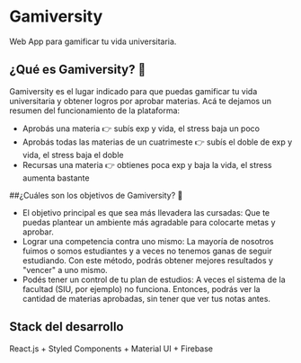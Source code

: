 # Gamiversity
Web App para gamificar tu vida universitaria.

## ¿Qué es Gamiversity? 👀
Gamiversity es el lugar indicado para que puedas gamificar tu vida universitaria y obtener logros por aprobar materias. Acá te dejamos un resumen del funcionamiento de la plataforma:
- Aprobás una materia 👉 subís exp y vida, el stress baja un poco
- Aprobás todas las materias de un cuatrimeste 👉 subís el doble de exp y vida, el stress baja el doble
- Recursas una materia 👉 obtienes poca exp y baja la vida, el stress aumenta bastante

##¿Cuáles son los objetivos de Gamiversity? 🤔
- El objetivo principal es que sea más llevadera las cursadas: Que te puedas plantear un ambiente más agradable para colocarte metas y aprobar.
- Lograr una competencia contra uno mismo: La mayoría de nosotros fuimos o somos estudiantes y a veces no tenemos ganas de seguir estudiando. Con este método, podrás obtener mejores resultados y "vencer" a uno mismo.
- Podés tener un control de tu plan de estudios: A veces el sistema de la facultad (SIU, por ejemplo) no funciona. Entonces, podrás ver la cantidad de materias aprobadas, sin tener que ver tus notas antes.

## Stack del desarrollo
React.js + Styled Components + Material UI + Firebase